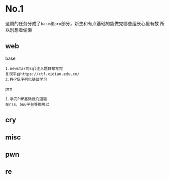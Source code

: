 # No.1
这周的任务分成了`base`和`pro`部分，新生和有点基础的能做完哪些组长心里有数
所以别想着偷懒
## web
base
```
1.newstar的sql注入题目都写完
复现平台https://ctf.xidian.edu.cn/
2.PHP反序列化基础学习
```
pro
```
1.学完PHP基础做几道题
在nss，buu平台等都可以
```
## cry

## misc

## pwn

## re

